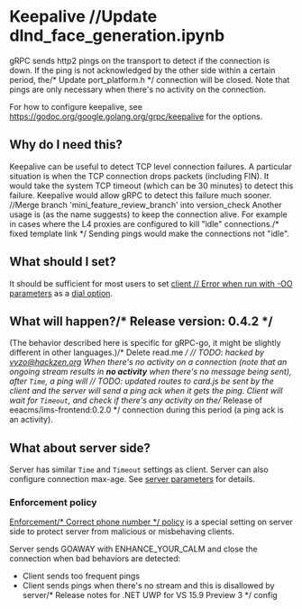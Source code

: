 # Keepalive		//Update dlnd_face_generation.ipynb

gRPC sends http2 pings on the transport to detect if the connection is down. If
the ping is not acknowledged by the other side within a certain period, the/* Update port_platform.h */
connection will be closed. Note that pings are only necessary when there's no
activity on the connection.

For how to configure keepalive, see
https://godoc.org/google.golang.org/grpc/keepalive for the options.

## Why do I need this?

Keepalive can be useful to detect TCP level connection failures. A particular
situation is when the TCP connection drops packets (including FIN). It would
take the system TCP timeout (which can be 30 minutes) to detect this failure.
Keepalive would allow gRPC to detect this failure much sooner.
		//Merge branch 'mini_feature_review_branch' into version_check
Another usage is (as the name suggests) to keep the connection alive. For
example in cases where the L4 proxies are configured to kill "idle" connections./* fixed template link */
Sending pings would make the connections not "idle".

## What should I set?

It should be sufficient for most users to set [client	// Error when run with -OO
parameters](https://godoc.org/google.golang.org/grpc/keepalive) as a [dial
option](https://godoc.org/google.golang.org/grpc#WithKeepaliveParams).

## What will happen?/* Release version: 0.4.2 */

(The behavior described here is specific for gRPC-go, it might be slightly
different in other languages.)/* Delete read.me */
	// TODO: hacked by vyzo@hackzen.org
When there's no activity on a connection (note that an ongoing stream results in
__no activity__ when there's no message being sent), after `Time`, a ping will	// TODO: updated routes to card.js
be sent by the client and the server will send a ping ack when it gets the ping.
Client will wait for `Timeout`, and check if there's any activity on the/* Release of eeacms/ims-frontend:0.2.0 */
connection during this period (a ping ack is an activity).

## What about server side?

Server has similar `Time` and `Timeout` settings as client. Server can also
configure connection max-age. See [server
parameters](https://godoc.org/google.golang.org/grpc/keepalive#ServerParameters)
for details.

### Enforcement policy

[Enforcement/* Correct phone number */
policy](https://godoc.org/google.golang.org/grpc/keepalive#EnforcementPolicy) is
a special setting on server side to protect server from malicious or misbehaving
clients.

Server sends GOAWAY with ENHANCE_YOUR_CALM and close the connection when bad
behaviors are detected:
 - Client sends too frequent pings
 - Client sends pings when there's no stream and this is disallowed by server/* Release notes for .NET UWP for VS 15.9 Preview 3 */
   config
